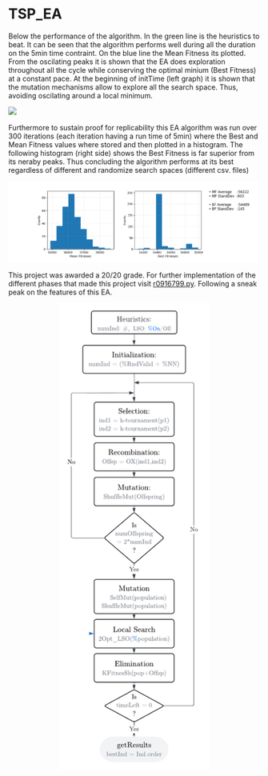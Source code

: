 # TSP_EA

Below the performance of the algorithm. In the green line is the heuristics to beat. It can be seen that the algorithm performs well during all the duration on the 5min time contraint. On the blue line the Mean Fitness its plotted. From the oscilating peaks it is shown that the EA does exploration throughout all the cycle while conserving the optimal minium (Best Fitness) at a constant pace. At the beginning of initTime (left graph) it is shown that the mutation mechanisms allow to explore all the search space. Thus, avoiding oscilating around a local minimum.


<p align="left">
  <img src="https://github.com/danilotpnta/TSP_EA/blob/master/img/100back.gif">
</p>

Furthermore to sustain proof for replicability this EA algorithm was run over 300 iterations (each iteration having a run time of 5min) where the Best and Mean Fitness values where stored and then plotted in a histogram. The following histogram (right side) shows the Best Fitness is far superior from its neraby peaks. Thus concluding the algorithm performs at its best regardless of different and randomize search spaces (different csv. files)

<p align="left">
  <img src="https://github.com/danilotpnta/TSP_EA/blob/master/img/Histogram.png">
</p>

This project was awarded a 20/20 grade. For further implementation of the different phases that made this project visit [r0916799.py](https://github.com/danilotpnta/TSP_EA/blob/master/r0916799.py). Following a sneak peak on the features of this EA. 

<p align="center">
  <img src="https://github.com/danilotpnta/TSP_EA/blob/master/img/EA_algorithm.png" width="300">
</p>
